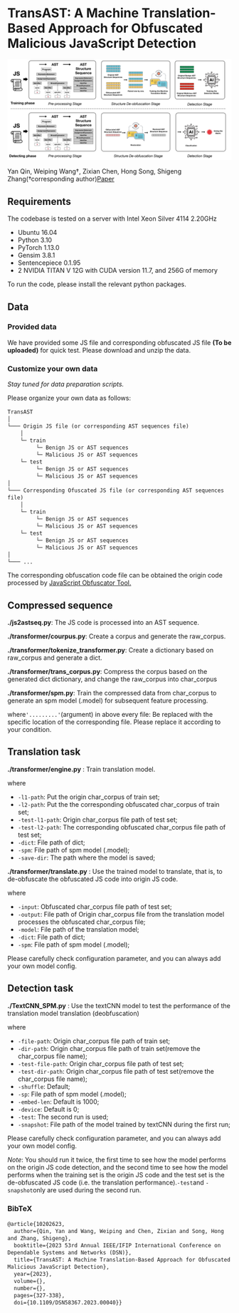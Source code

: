 # TransAST: A Machine Translation-Based Approach for Obfuscated Malicious JavaScript Detection

![](https://github.com/xiyan19/TransAST/blob/main/docs/overview_page-0001.jpg)

Yan Qin, Weiping Wang†, Zixian Chen, Hong Song, Shigeng Zhang(†corresponding author)[Paper](https://ieeexplore.ieee.org/document/10202623) 

## Requirements

The codebase is tested on a server with Intel Xeon Silver 4114 2.20GHz

-   Ubuntu 16.04
-   Python 3.10
-   PyTorch 1.13.0
-   Gensim  3.8.1
-   Sentencepiece  0.1.95
-   2 NVIDIA TITAN V 12G with CUDA version 11.7, and 256G of memory

To run the code, please install  the relevant python packages.

## [](https://github.com/qiuyu96/codef#data)Data

### [](https://github.com/qiuyu96/codef#provided-data)Provided data

We have provided some JS file and corresponding obfuscated JS file **(To be uploaded)** for quick test. Please download and unzip the data.

### [](https://github.com/qiuyu96/codef#customize-your-own-data)Customize your own data

_Stay tuned for data preparation scripts._

Please organize your own data as follows:

```
TransAST
│
└─── Origin JS file (or corresponding AST sequences file)
    │
    └─ train
	     └─ Benign JS or AST sequences
	     └─ Malicious JS or AST sequences
    └─ test
	     └─ Benign JS or AST sequences
	     └─ Malicious JS or AST sequences
│
└─── Corresponding Ofuscated JS file (or corresponding AST sequences file)
    │
    └─ train
	     └─ Benign JS or AST sequences
	     └─ Malicious JS or AST sequences
    └─ test
	     └─ Benign JS or AST sequences
	     └─ Malicious JS or AST sequences	     
│
└─── ...

```
The corresponding obfuscation code file can be obtained  the origin code processed by [JavaScript Obfuscator Tool.](https://obfuscator.io/)  

## Compressed sequence

**./js2astseq.py**: The JS code is processed into an AST sequence.

**./transformer/courpus.py**: Create a corpus and generate the raw_corpus.

**./transformer/tokenize_transformer.py**: Create a dictionary based on raw_corpus and generate a dict.

**./transformer/trans_corpus.py**: Compress the corpus based on the generated dict dictionary, and change the raw_corpus into char_corpus

**./transformer/spm.py**: Train the compressed data from char_corpus to generate an spm model (.model) for subsequent feature processing.

where`'.........'`(argument) in above every file: Be replaced with the specific location of the corresponding file. Please replace it according to your condition.


## Translation task

**./transformer/engine.py** : Train translation model.

where

-   `-l1-path`: Put the origin char_corpus of train set;
-   `-l2-path`: Put the the corresponding obfuscated char_corpus of train set;
-   `-test-l1-path`: Origin char_corpus file path of test set;
-   `-test-l2-path`: The corresponding obfuscated char_corpus file path of test set;
-   `-dict`: File path of dict;
-   `-spm`: File path of spm model (.model);
-   `-save-dir`: The path where the model is saved;


**./transformer/translate.py** : Use the trained model to translate, that is, to de-obfuscate the obfuscated JS code into origin JS code.

where

-   `-input`: Obfuscated char_corpus file path of test set;
-   `-output`: File path of  Origin char_corpus file from the translation model processes the obfuscated char_corpus file;
-   `-model`: File path of the translation model;
-   `-dict`: File path of dict;
-   `-spm`: File path of spm model (.model);

Please carefully check configuration parameter, and you can always add your own model config.


## Detection task


**./TextCNN_SPM.py** : Use the textCNN model to test the performance of the translation model translation (deobfuscation)


where

-   `-file-path`:  Origin char_corpus file path of train set;
-   `-dir-path`: Origin char_corpus file path of train set(remove the char_corpus file name);
-   `-test-file-path`:  Origin char_corpus file path of test set;
-   `-test-dir-path`: Origin char_corpus file path of test set(remove the char_corpus file name);
-   `-shuffle`: Default;
-   `-sp`: File path of spm model (.model);
-   `-embed-len`: Default is 1000;
-   `-device`: Default is 0;
-   `-test`: The second run is used;
-   `-snapshot`: File path of the model trained by textCNN during the first run;

Please carefully check configuration parameter, and you can always add your own model config.

_Note_: You should run it twice, the first time to see how the model performs on the origin JS code detection, and the second time to see how the model performs when the training set is the origin JS code and the test set is the de-obfuscated JS code (i.e. the translation performance).`-test`and `-snapshot`only are used during the second run.


### BibTeX
```
@article{10202623,
  author={Qin, Yan and Wang, Weiping and Chen, Zixian and Song, Hong and Zhang, Shigeng},
  booktitle={2023 53rd Annual IEEE/IFIP International Conference on Dependable Systems and Networks (DSN)}, 
  title={TransAST: A Machine Translation-Based Approach for Obfuscated Malicious JavaScript Detection}, 
  year={2023},
  volume={},
  number={},
  pages={327-338},
  doi={10.1109/DSN58367.2023.00040}}
```
